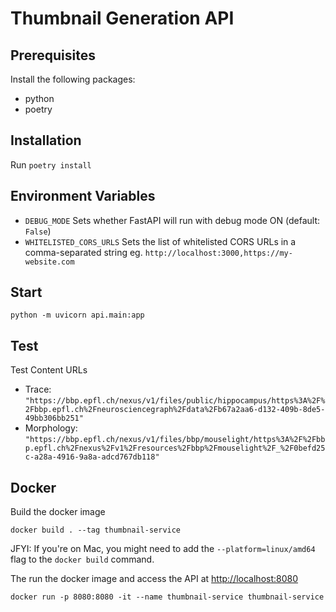 # Thumbnail Generation API

## Prerequisites

Install the following packages:

- python
- poetry

## Installation

Run `poetry install`

## Environment Variables

- `DEBUG_MODE` Sets whether FastAPI will run with debug mode ON (default: `False`)
- `WHITELISTED_CORS_URLS` Sets the list of whitelisted CORS URLs in a comma-separated string eg. `http://localhost:3000,https://my-website.com`

## Start

```shell
python -m uvicorn api.main:app
```

## Test

Test Content URLs

- Trace: `"https://bbp.epfl.ch/nexus/v1/files/public/hippocampus/https%3A%2F%2Fbbp.epfl.ch%2Fneurosciencegraph%2Fdata%2Fb67a2aa6-d132-409b-8de5-49bb306bb251"`
- Morphology: `"https://bbp.epfl.ch/nexus/v1/files/bbp/mouselight/https%3A%2F%2Fbbp.epfl.ch%2Fnexus%2Fv1%2Fresources%2Fbbp%2Fmouselight%2F_%2F0befd25c-a28a-4916-9a8a-adcd767db118"`

## Docker

Build the docker image

```shell
docker build . --tag thumbnail-service
```

JFYI: If you're on Mac, you might need to add the `--platform=linux/amd64` flag to the `docker build` command.

The run the docker image and access the API at <http://localhost:8080>

```shell
docker run -p 8080:8080 -it --name thumbnail-service thumbnail-service
```
